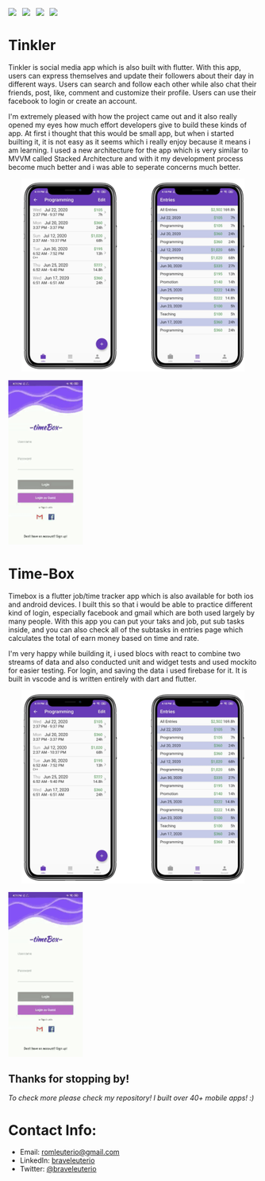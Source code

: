 <a href="https://cmillerco.com/resume/iOS-Dev-Cary-Miller.pdf" download><img src="https://img.shields.io/badge/Download-Resume-ff69b4.svg?style=for-the-badge&logo=codeigniter&logoColor=white"></a>&nbsp;&nbsp;&nbsp;<a href="mailto:cary@cmillerco.com"><img src="https://img.shields.io/badge/Email-cary-8056d5.svg?style=for-the-badge&logo=minutemailer&logoColor=white"></a>&nbsp;&nbsp;&nbsp;<a href="https://linkedin.com/in/carymiller" target="_blank"><img src="https://img.shields.io/badge/linkedin-caryMiller-brightgreen.svg?style=for-the-badge&logo=linkedin&logoColor=white" ></a>&nbsp;&nbsp;&nbsp;<a href="https://twitter.com/carycodes" target="_blank"><img src="https://img.shields.io/badge/twitter-carycodes-blue.svg?style=for-the-badge&logo=twitter&logoColor=white"></a>


# Tinkler
Tinkler is social media app which is also built with flutter. With this app, users can express themselves and update their
followers about their day in different ways. Users can search and follow each other while also chat their friends,
post, like, comment and customize their profile. Users can use their facebook to login or create an account.

I'm extremely pleased with how the project came out and it also really opened my eyes how much effort developers give to build these kinds of app. At first i thought that this would be small app, but when i started builting it, it is not easy as it seems which i really enjoy because it means i am learning. I used a new architecture for the app which is very similar to MVVM called Stacked Architecture and with it my development process become much better and i was able to seperate concerns much better.
<p align="center">
<img src="assets/timebox-mock.png" width="450"  title="TimeBox"><p>      </p><img src="assets/timebox-gif.gif" width="150" title="TimeBox">
</p>

# Time-Box
Timebox is a flutter job/time tracker app which is also available for both ios and android devices. I built this so that i would be able to practice different kind of login, especially facebook and gmail which are both used largely by many people. With this app you can put your taks and job, put sub tasks inside, and you can also check all of the subtasks in entries page which calculates the total of earn money based on time and rate.

I'm very happy while building it, i used blocs with react to combine two streams of data and also conducted unit and widget tests and used mockito for easier testing. For login, and saving the data i used firebase for it. It is built in vscode and is written entirely with dart and flutter.
<p align="center">
<img src="assets/timebox-mock.png" width="450"  title="TimeBox"><p>      </p><img src="assets/timebox-gif.gif" width="150" title="TimeBox">
<!-- <img src="images/sakura/sakura-play.png" width="230"  title="Word Guess">&nbsp;&nbsp;&nbsp;&nbsp;&nbsp;<img src="images/sakura/sakura-win.png" width="230" title="Word Guess">&nbsp;&nbsp;&nbsp;&nbsp;&nbsp;<img src="images/sakura/sakura-example.gif" width="226" title="Word Guess"> -->
</p>


## Thanks for stopping by! 
<i>To check more please check my repository! I built over 40+ mobile apps! :)</i>

# Contact Info:

- Email: romleuterio@gmail.com
- LinkedIn: [braveleuterio](https://www.linkedin.com/in/carymiller/)
- Twitter: [@braveleuterio](https://twitter.com/carycodes)
